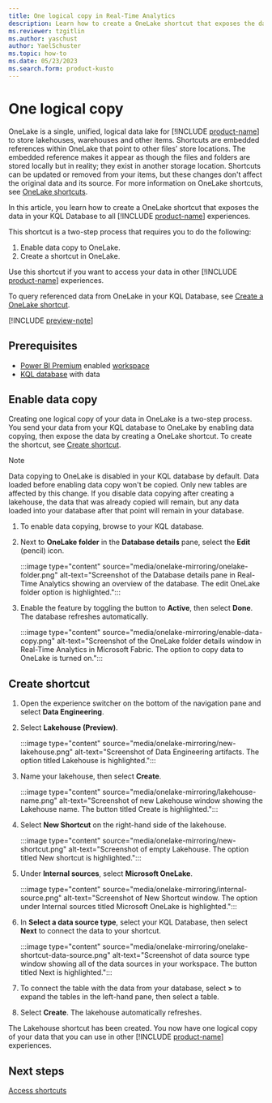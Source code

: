 ```yaml
---
title: One logical copy in Real-Time Analytics
description: Learn how to create a OneLake shortcut that exposes the data in your KQL database to other Microsoft Fabric experiences.
ms.reviewer: tzgitlin
ms.author: yaschust
author: YaelSchuster
ms.topic: how-to
ms.date: 05/23/2023
ms.search.form: product-kusto
---
```

# One logical copy

OneLake is a single, unified, logical data lake for [!INCLUDE [product-name](../includes/product-name.md)] to store lakehouses, warehouses and other items. Shortcuts are embedded references within OneLake that point to other files’ store locations.  The embedded reference makes it appear as though the files and folders are stored locally but in reality; they exist in another storage location. Shortcuts can be updated or removed from your items, but these changes don't affect the original data and its source. For more information on OneLake shortcuts, see [OneLake shortcuts](../onelake/onelake-shortcuts.md).

In this article, you learn how to create a OneLake shortcut that exposes the data in your KQL Database to all [!INCLUDE [product-name](../includes/product-name.md)] experiences.

This shortcut is a two-step process that requires you to do the following:

 1. Enable data copy to OneLake.
 1. Create a shortcut in OneLake.

Use this shortcut if you want to access your data in other [!INCLUDE [product-name](../includes/product-name.md)] experiences.

To query referenced data from OneLake in your KQL Database, see [Create a OneLake shortcut](onelake-shortcut.md).

[!INCLUDE [preview-note](../includes/preview-note.md)]

## Prerequisites

* [Power BI Premium](/power-bi/enterprise/service-admin-premium-purchase) enabled [workspace](../get-started/create-workspaces.md)
* [KQL database](create-database.md) with data

## Enable data copy

Creating one logical copy of your data in OneLake is a two-step process. You send your data from your KQL database to OneLake by enabling data copying, then expose the data by creating a OneLake shortcut. To create the shortcut, see [Create shortcut](#create-shortcut).

> [!NOTE]
> Data copying to OneLake is disabled in your KQL database by default. Data loaded before enabling data copy won't be copied. Only new tables are affected by this change. If you disable data copying after creating a lakehouse, the data that was already copied will remain, but any data loaded into your database after that point will remain in your database.

1. To enable data copying, browse to your KQL database.
1. Next to **OneLake folder** in the **Database details** pane, select the **Edit** (pencil) icon.

    :::image type="content" source="media/onelake-mirroring/onelake-folder.png" alt-text="Screenshot of the Database details pane in Real-Time Analytics showing an overview of the database. The edit OneLake folder option is highlighted.":::

1. Enable the feature by toggling the button to **Active**, then select **Done**. The database refreshes automatically.

    :::image type="content" source="media/onelake-mirroring/enable-data-copy.png" alt-text="Screenshot of the OneLake folder details window in Real-Time Analytics in Microsoft Fabric. The option to copy data to OneLake is turned on.":::

## Create shortcut

1. Open the experience switcher on the bottom of the navigation pane and select **Data Engineering**.

1. Select **Lakehouse (Preview)**.

     :::image type="content" source="media/onelake-mirroring/new-lakehouse.png" alt-text="Screenshot of Data Engineering artifacts. The option titled Lakehouse is highlighted.":::

1. Name your lakehouse, then select **Create**.

    :::image type="content" source="media/onelake-mirroring/lakehouse-name.png" alt-text="Screenshot of new Lakehouse window showing the Lakehouse name. The button titled Create is highlighted.":::

1. Select **New Shortcut** on the right-hand side of the lakehouse.

    :::image type="content" source="media/onelake-mirroring/new-shortcut.png" alt-text="Screenshot of empty Lakehouse. The option titled New shortcut is highlighted.":::

1. Under **Internal sources**, select **Microsoft OneLake**.

    :::image type="content" source="media/onelake-mirroring/internal-source.png" alt-text="Screenshot of New Shortcut window. The option under Internal sources titled Microsoft OneLake is highlighted.":::

1. In **Select a data source type**, select your KQL Database, then select **Next** to connect the data to your shortcut.

    :::image type="content" source="media/onelake-mirroring/onelake-shortcut-data-source.png" alt-text="Screenshot of data source type window showing all of the data sources in your workspace. The button titled Next is highlighted.":::

1. To connect the table with the data from your database, select **>** to expand the tables in the left-hand pane, then select a table.

1. Select **Create**. The lakehouse automatically refreshes.

The Lakehouse shortcut has been created. You now have one logical copy of your data that you can use in other [!INCLUDE [product-name](../includes/product-name.md)] experiences.

## Next steps

[Access shortcuts](../onelake/access-onelake-shortcuts.md)
